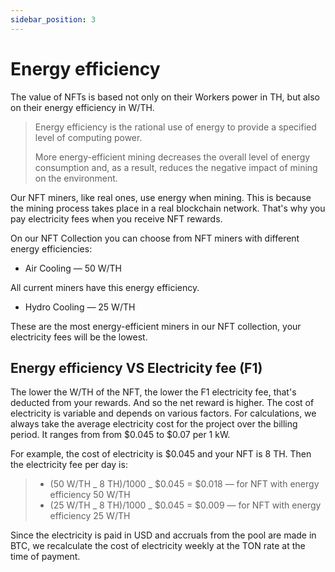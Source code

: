 ```yaml
---
sidebar_position: 3
---
```


# Energy efficiency

The value of NFTs is based not only on their Workers power in TH, but also on their energy efficiency in W/TH.

> Energy efficiency is the rational use of energy to provide a specified level of computing power.
>
> More energy-efficient mining decreases the overall level of energy consumption and, as a result, reduces the negative impact of mining on the environment.

Our NFT miners, like real ones, use energy when mining. This is because the mining process takes place in a real blockchain network. That's why you pay electricity fees when you receive NFT rewards.

On our NFT Collection you can choose from NFT miners with different energy efficiencies:

- Air Cooling — 50 W/TH

All current miners have this energy efficiency.

- Hydro Cooling — 25 W/TH

These are the most energy-efficient miners in our NFT collection, your electricity fees will be the lowest.

## Energy efficiency VS Electricity fee (F1)

The lower the W/TH of the NFT, the lower the F1 electricity fee, that's deducted from your rewards. And so the net reward is higher.
The cost of electricity is variable and depends on various factors. For calculations, we always take the average electricity cost for the project over the billing period. It ranges from from $0.045 to $0.07 per 1 kW.

For example, the cost of electricity is $0.045 and your NFT is 8 TH. Then the electricity fee per day is:

> - (50 W/TH _ 8 TH)/1000 _ $0.045 = $0.018 — for NFT with energy efficiency 50 W/TH
> - (25 W/TH _ 8 TH)/1000 _ $0.045 = $0.009 — for NFT with energy efficiency 25 W/TH

Since the electricity is paid in USD and accruals from the pool are made in BTC, we recalculate the cost of electricity weekly at the TON rate at the time of payment.
